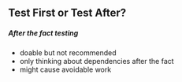 ##  Test First or Test After?

##### After the fact testing

* doable but not recommended
* only thinking about dependencies after the fact
* might cause avoidable work
